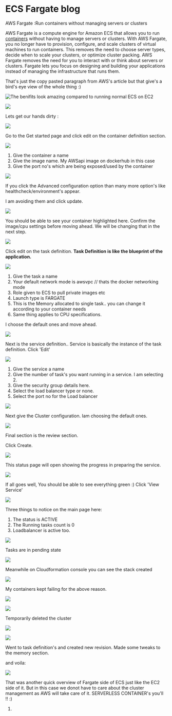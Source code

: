 # ECS Fargate blog

AWS Fargate :Run containers without managing servers or clusters

&#x20;AWS Fargate is a compute engine for Amazon ECS that allows you to run [containers](http://aws.amazon.com/what-are-containers) without having to manage servers or clusters. With AWS Fargate, you no longer have to provision, configure, and scale clusters of virtual machines to run containers. This removes the need to choose server types, decide when to scale your clusters, or optimize cluster packing. AWS Fargate removes the need for you to interact with or think about servers or clusters. Fargate lets you focus on designing and building your applications instead of managing the infrastructure that runs them.

That's just the copy pasted paragraph from AWS's article but that give's a bird's eye view of the whole thing :)

![The benifits look amazing compared to running normal ECS on EC2](<../../../.gitbook/assets/image (4).png>)

![](<../../../.gitbook/assets/image (5).png>)

Lets get our hands dirty :

![](<../../../.gitbook/assets/image (6) (1).png>)

Go to the Get started page and click edit on the container definition section.

![](<../../../.gitbook/assets/image (7) (1).png>)

1. Give the container a name
2. Give the image name. My AWSapi image on dockerhub in this case
3. Give the port no's which are being exposed/used by the container

![](<../../../.gitbook/assets/image (8).png>)

If you click the Advanced configuration option than many more option's like healthcheck/environment's appear.

I am avoiding them and click update.

![](<../../../.gitbook/assets/image (9).png>)

You should be able to see your container highlighted here. Confirm the image/cpu settings before moving ahead. We will be changing that in the next step.

![](<../../../.gitbook/assets/image (10).png>)

Click edit on the task definition. **Task Definition is like the blueprint of the application.**

![](<../../../.gitbook/assets/image (11).png>)

1. Give the task a name
2. Your default network mode is awsvpc // thats the docker networking mode
3. Role given to ECS to pull private images etc
4. Launch type is  FARGATE
5. This is the Memory allocated to single task.. you can change it according to your container needs
6. Same thing applies to CPU specifications.

I choose the default ones and move ahead.

![](<../../../.gitbook/assets/image (12).png>)

Next is the service definition.. Service is basically the instance of the task definition. Click 'Edit'

![](<../../../.gitbook/assets/image (13).png>)

1. Give the service a name
2. Give the number of task's you want running in a service. I am selecting 2.
3. Give the security group details here.
4. Select the load balancer type or none.
5. Select the port no for the Load balancer

![](<../../../.gitbook/assets/image (14).png>)

Next give the Cluster configuration. Iam choosing the default ones.

![](<../../../.gitbook/assets/image (15).png>)

Final section is the review section.

Click Create.

![](<../../../.gitbook/assets/image (16).png>)

This status page will open showing the progress in preparing the service.

![](<../../../.gitbook/assets/image (17).png>)

If all goes well, You should be able to see everything green :) Click 'View Service'

![](<../../../.gitbook/assets/image (18).png>)

Three things to notice on the main page here:

1. The status is ACTIVE
2. The Running tasks count is  0
3. Loadbalancer is active too.

&#x20;

![](<../../../.gitbook/assets/image (20).png>)

Tasks are in pending state

![](<../../../.gitbook/assets/image (21).png>)

Meanwhile on Cloudformation console you can see the stack created

![](<../../../.gitbook/assets/image (22).png>)

My containers kept failing for the above reason.

![](<../../../.gitbook/assets/image (23).png>)

![](<../../../.gitbook/assets/image (24).png>)

Temporarily deleted the cluster&#x20;

![](<../../../.gitbook/assets/image (25).png>)

![](<../../../.gitbook/assets/image (26).png>)

Went to task definition's and created new revision. Made some tweaks to the memory section.

and voila:

![](<../../../.gitbook/assets/image (32).png>)

That was another quick overview of Fargate side of ECS just like the EC2 side of it. But in this case we donot have to care about the cluster management as AWS will take care of it. SERVERLESS CONTAINER's you'll !! :)

















1.

